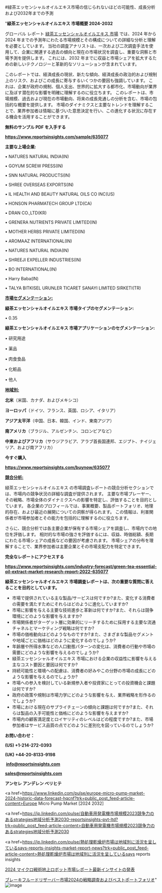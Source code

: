 #緑茶エッセンシャルオイルエキス市場の信じられないほどの可能性、成長分析および2032年までの予測

"<strong>緑茶エッセンシャルオイルエキス 市場概要 2024-2032</strong>

グローバル レポート <a href=https://www.reportsinsights.com/sample/635077>緑茶エッセンシャルオイルエキス 市場</a> では、2024 年から 2024 年までの予測年にわたる市場規模とその構成についての詳細な分析と理解を必要としています。 当社の調査アナリストは、一次および二次調査手法を使用して、企業に関連する過去の傾向と現在の市場状況を調査し、重要な洞察と市場予測を提供します。 これには、2032 年までに収益と市場シェアを拡大​​するための新しいテクノロジーと革新的なソリューションが含まれています。

このレポートでは、経済成長の現状、新たな傾向、経済成長の政治的および規制上のリスク、およびこの成長に寄与するいくつかの要因も強調しています。 これは、企業が政府の規制、個人支出、世界的に拡大する都市化、市場動向が業界に及ぼす潜在的な影響を明確に理解するのに役立ちます。 このレポートは、市場規模、過去および現在の市場動向、将来の成長見通しの分析を含む、市場の包括的な概要を提供します。 市場のダイナミクスと主要なトレンドを理解することで、業界参加者は情報に基づいた意思決定を行い、この進化する状況に存在する機会を活用することができます。

<strong><b>無料のサンプル PDF を入手する</b></strong>

<a href=https://www.reportsinsights.com/sample/635077><strong><u>https://www.reportsinsights.com/sample/635077</u></strong></a>

<strong>主要な上場企業:</strong>

• NATURES NATURAL INDIA(IN)

• GOYUM SCREW PRESS(IN)

• SNN NATURAL PRODUCTS(IN)

• SHREE OVERSEAS EXPORTS(IN)

• IL HEALTH AND BEAUTY NATURAL OILS CO INC(US)

• HONSON PHARMATECH GROUP LTD(CA)

• DRAN CO.,LTD(KR)

• GRENERA NUTRIENTS PRIVATE LIMITED(IN)

• MOTHER HERBS PRIVATE LIMITED(IN)

• AROMAAZ INTERNATIONAL(IN)

• NATURES NATURAL INDIA(IN)

• SHREEJI EXPELLER INDUSTRIES(IN)

• BO INTERNATIONAL(IN)

• Harry Baba(IN)

• TALYA BITKISEL URUNLER TICARET SANAYI LIMITED SIRKETI(TR)

<strong><u>市場セグメンテーション</u></strong><strong><u>:</u></strong>

<strong>緑茶エッセンシャルオイルエキス 市場タイプのセグメンテーション:</strong>

• 0.35

<strong>緑茶エッセンシャルオイルエキス 市場アプリケーションのセグメンテーション:</strong>

• 研究用途

• 薬品

• 肉食食品

• 化粧品

• 他人

<strong><u>地域別</u></strong><strong><u>:</u></strong>

<strong>北米</strong>（米国、カナダ、およびメキシコ）

<strong>ヨーロッパ</strong>（ドイツ、フランス、英国、ロシア、イタリア）

<strong>アジア太平洋</strong>（中国、日本、韓国、インド、東南アジア）

<strong>南アメリカ</strong>（ブラジル、アルゼンチン、コロンビアなど）

<strong>中東およびアフリカ</strong>（サウジアラビア、アラブ首長国連邦、エジプト、ナイジェリア、および南アフリカ）

<strong>今すぐ購入</strong>

<a href=https://www.reportsinsights.com/buynow/635077><strong><u>https://www.reportsinsights.com/buynow/635077</u></strong></a>

<strong><u>競合分析:</u></strong>

緑茶エッセンシャルオイルエキス の市場調査レポートの競合分析セクションでは、市場内の競争状況の詳細な調査が提供されます。 主要な市場プレーヤー、その戦略、市場全体のダイナミクスへの影響を特定し、評価することを目的としています。 各企業のプロフィールでは、事業概要、製品ポートフォリオ、地理的存在、および最近の展開についての洞察が得られます。 この情報は、利害関係者が市場参加者とその能力を包括的に理解するのに役立ちます。

さらに、競合分析では各主要企業が保有する市場シェアを調査し、市場内での地位を評価します。 相対的な市場の強さを評価するには、収益、時価総額、長期にわたる市場シェアの成長などの要因が考慮されます。 市場シェアの分布を理解することで、業界参加者は主要企業とその市場支配力を特定できます。

<strong>完全なレポートにアクセスする</strong>

<a href=https://www.reportsinsights.com/industry-forecast/green-tea-essential-oil-extract-market-research-report-2022-635077><strong><u><b>https://www.reportsinsights.com/industry-forecast/green-tea-essential-oil-extract-market-research-report-2022-635077</b></u></strong></a>

<strong><b>緑茶エッセンシャルオイルエキス 市場調査レポートは、次の重要な質問に答えることを目的としています。</b></strong>
<ul>
  <li>市場で提供されている主な製品/サービスは何ですか?また、変化する消費者の需要を満たすためにそれらはどのように進化していますか?</li>
  <li>市場に影響を与える主要な技術進歩と革新は何ですか?また、それらは競争環境にどのような影響を与えますか?</li>
  <li>市場関係者がターゲット層に効果的にリーチするために採用する主要な流通チャネルとマーケティング戦略は何ですか?</li>
  <li>市場の価格動向はどのようなものですか?また、さまざまな製品セグメントや地域ごとに価格はどのように変化するのでしょうか?</li>
  <li>年齢層や所得水準などの人口動態パターンの変化は、消費者の行動や市場の需要にどのような影響を与えるのでしょうか?</li>
  <li>緑茶エッセンシャルオイルエキス 市場における企業の収益性に影響を与える主なコスト要因と要因は何ですか?</li>
  <li>持続可能性と環境への配慮は、消費者の好みやこの分野の市場の成長にどのような影響を与えるのでしょうか?</li>
  <li>市場への参入を検討している新規参入者や投資家にとっての投資機会と課題は何ですか?</li>
  <li>政府の政策や規制は市場力学にどのような影響を与え、業界戦略を形作るのでしょうか?</li>
  <li>市場における現在のサプライチェーンの傾向と課題は何ですか?また、それらは製品の入手可能性と価格にどのような影響を与えますか?</li>
  <li>市場内の顧客満足度とロイヤリティのレベルはどの程度ですか?また、市場参加者はサービス品質の点でどのように差別化を図っているのでしょうか?</li>
</ul>
<strong>お問い合わせ：</strong>

<strong>(US) +1-214-272-0393</strong>

<strong>(UK) +44-20-8133-9198</strong>

<strong> </strong><a href=info@reportsinsights.com><strong><u>info@reportsinsights.com</u></strong></a>

<a href=sales@reportsinsights.com><strong><u>sales@reportsinsights.com</u></strong></a>

<strong>アンセレ アンデレン ベリヒテ</strong>

<a href=https://www.linkedin.com/pulse/europe-micro-pump-market-2024-historic-data-forecast-hqcnf?trk=public_post_feed-article-content>Europe Micro Pump Market [2024 2032]</a>

<a href=https://jp.linkedin.com/pulse/自動車用発電機市場規模2023競争力のあるstrategies地域分析予測2030-reportsinsights-pvt-ltd?trk=public_post_feed-article-content>自動車用発電機市場規模2023競争力のあるstrategies地域分析予測2030</a>

<a href=https://jp.linkedin.com/pulse/熱処理乾燥炉市場は地域別に活況を呈しているsays-reports-insights-market-report-news?trk=public_post_feed-article-content>熱処理乾燥炉市場は地域別に活況を呈しているsays reports insights</a>

<a href=https://www.linkedin.com/pulse/2024-マイクロ戦術地上ロボット市場レポート最新インサイトの発表-reportsinsights-pvt-ltd/>2024 マイクロ戦術地上ロボット市場レポート最新インサイトの発表</a>

<a href=https://www.linkedin.com/pulse/ブレーキフルードリザーバー市場2024の戦略調査およびベストポートフォリオ-community-market-research-qqkqe/>ブレーキフルードリザーバー市場2024の戦略調査およびベストポートフォリオ</a>"
![image](https://github.com/ahaan12367/RIMarket24/assets/158471582/fac2d583-f64b-449d-8ed5-6fc993e8b917)
